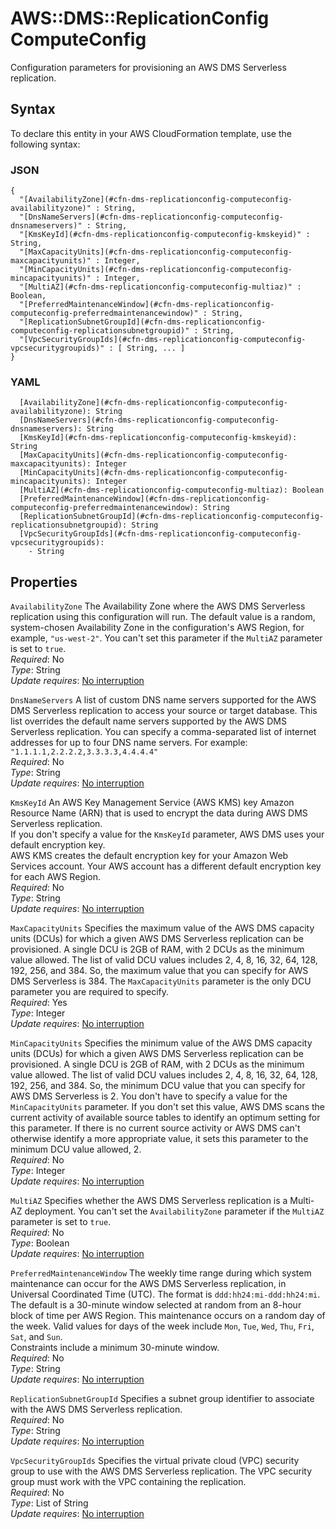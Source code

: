 # AWS::DMS::ReplicationConfig ComputeConfig<a name="aws-properties-dms-replicationconfig-computeconfig"></a>

Configuration parameters for provisioning an AWS DMS Serverless replication\.

## Syntax<a name="aws-properties-dms-replicationconfig-computeconfig-syntax"></a>

To declare this entity in your AWS CloudFormation template, use the following syntax:

### JSON<a name="aws-properties-dms-replicationconfig-computeconfig-syntax.json"></a>

```
{
  "[AvailabilityZone](#cfn-dms-replicationconfig-computeconfig-availabilityzone)" : String,
  "[DnsNameServers](#cfn-dms-replicationconfig-computeconfig-dnsnameservers)" : String,
  "[KmsKeyId](#cfn-dms-replicationconfig-computeconfig-kmskeyid)" : String,
  "[MaxCapacityUnits](#cfn-dms-replicationconfig-computeconfig-maxcapacityunits)" : Integer,
  "[MinCapacityUnits](#cfn-dms-replicationconfig-computeconfig-mincapacityunits)" : Integer,
  "[MultiAZ](#cfn-dms-replicationconfig-computeconfig-multiaz)" : Boolean,
  "[PreferredMaintenanceWindow](#cfn-dms-replicationconfig-computeconfig-preferredmaintenancewindow)" : String,
  "[ReplicationSubnetGroupId](#cfn-dms-replicationconfig-computeconfig-replicationsubnetgroupid)" : String,
  "[VpcSecurityGroupIds](#cfn-dms-replicationconfig-computeconfig-vpcsecuritygroupids)" : [ String, ... ]
}
```

### YAML<a name="aws-properties-dms-replicationconfig-computeconfig-syntax.yaml"></a>

```
  [AvailabilityZone](#cfn-dms-replicationconfig-computeconfig-availabilityzone): String
  [DnsNameServers](#cfn-dms-replicationconfig-computeconfig-dnsnameservers): String
  [KmsKeyId](#cfn-dms-replicationconfig-computeconfig-kmskeyid): String
  [MaxCapacityUnits](#cfn-dms-replicationconfig-computeconfig-maxcapacityunits): Integer
  [MinCapacityUnits](#cfn-dms-replicationconfig-computeconfig-mincapacityunits): Integer
  [MultiAZ](#cfn-dms-replicationconfig-computeconfig-multiaz): Boolean
  [PreferredMaintenanceWindow](#cfn-dms-replicationconfig-computeconfig-preferredmaintenancewindow): String
  [ReplicationSubnetGroupId](#cfn-dms-replicationconfig-computeconfig-replicationsubnetgroupid): String
  [VpcSecurityGroupIds](#cfn-dms-replicationconfig-computeconfig-vpcsecuritygroupids): 
    - String
```

## Properties<a name="aws-properties-dms-replicationconfig-computeconfig-properties"></a>

`AvailabilityZone`  <a name="cfn-dms-replicationconfig-computeconfig-availabilityzone"></a>
The Availability Zone where the AWS DMS Serverless replication using this configuration will run\. The default value is a random, system\-chosen Availability Zone in the configuration's AWS Region, for example, `"us-west-2"`\. You can't set this parameter if the `MultiAZ` parameter is set to `true`\.  
*Required*: No  
*Type*: String  
*Update requires*: [No interruption](https://docs.aws.amazon.com/AWSCloudFormation/latest/UserGuide/using-cfn-updating-stacks-update-behaviors.html#update-no-interrupt)

`DnsNameServers`  <a name="cfn-dms-replicationconfig-computeconfig-dnsnameservers"></a>
A list of custom DNS name servers supported for the AWS DMS Serverless replication to access your source or target database\. This list overrides the default name servers supported by the AWS DMS Serverless replication\. You can specify a comma\-separated list of internet addresses for up to four DNS name servers\. For example: `"1.1.1.1,2.2.2.2,3.3.3.3,4.4.4.4"`   
*Required*: No  
*Type*: String  
*Update requires*: [No interruption](https://docs.aws.amazon.com/AWSCloudFormation/latest/UserGuide/using-cfn-updating-stacks-update-behaviors.html#update-no-interrupt)

`KmsKeyId`  <a name="cfn-dms-replicationconfig-computeconfig-kmskeyid"></a>
An AWS Key Management Service \(AWS KMS\) key Amazon Resource Name \(ARN\) that is used to encrypt the data during AWS DMS Serverless replication\.  
If you don't specify a value for the `KmsKeyId` parameter, AWS DMS uses your default encryption key\.  
 AWS KMS creates the default encryption key for your Amazon Web Services account\. Your AWS account has a different default encryption key for each AWS Region\.  
*Required*: No  
*Type*: String  
*Update requires*: [No interruption](https://docs.aws.amazon.com/AWSCloudFormation/latest/UserGuide/using-cfn-updating-stacks-update-behaviors.html#update-no-interrupt)

`MaxCapacityUnits`  <a name="cfn-dms-replicationconfig-computeconfig-maxcapacityunits"></a>
Specifies the maximum value of the AWS DMS capacity units \(DCUs\) for which a given AWS DMS Serverless replication can be provisioned\. A single DCU is 2GB of RAM, with 2 DCUs as the minimum value allowed\. The list of valid DCU values includes 2, 4, 8, 16, 32, 64, 128, 192, 256, and 384\. So, the maximum value that you can specify for AWS DMS Serverless is 384\. The `MaxCapacityUnits` parameter is the only DCU parameter you are required to specify\.  
*Required*: Yes  
*Type*: Integer  
*Update requires*: [No interruption](https://docs.aws.amazon.com/AWSCloudFormation/latest/UserGuide/using-cfn-updating-stacks-update-behaviors.html#update-no-interrupt)

`MinCapacityUnits`  <a name="cfn-dms-replicationconfig-computeconfig-mincapacityunits"></a>
Specifies the minimum value of the AWS DMS capacity units \(DCUs\) for which a given AWS DMS Serverless replication can be provisioned\. A single DCU is 2GB of RAM, with 2 DCUs as the minimum value allowed\. The list of valid DCU values includes 2, 4, 8, 16, 32, 64, 128, 192, 256, and 384\. So, the minimum DCU value that you can specify for AWS DMS Serverless is 2\. You don't have to specify a value for the `MinCapacityUnits` parameter\. If you don't set this value, AWS DMS scans the current activity of available source tables to identify an optimum setting for this parameter\. If there is no current source activity or AWS DMS can't otherwise identify a more appropriate value, it sets this parameter to the minimum DCU value allowed, 2\.  
*Required*: No  
*Type*: Integer  
*Update requires*: [No interruption](https://docs.aws.amazon.com/AWSCloudFormation/latest/UserGuide/using-cfn-updating-stacks-update-behaviors.html#update-no-interrupt)

`MultiAZ`  <a name="cfn-dms-replicationconfig-computeconfig-multiaz"></a>
Specifies whether the AWS DMS Serverless replication is a Multi\-AZ deployment\. You can't set the `AvailabilityZone` parameter if the `MultiAZ` parameter is set to `true`\.  
*Required*: No  
*Type*: Boolean  
*Update requires*: [No interruption](https://docs.aws.amazon.com/AWSCloudFormation/latest/UserGuide/using-cfn-updating-stacks-update-behaviors.html#update-no-interrupt)

`PreferredMaintenanceWindow`  <a name="cfn-dms-replicationconfig-computeconfig-preferredmaintenancewindow"></a>
The weekly time range during which system maintenance can occur for the AWS DMS Serverless replication, in Universal Coordinated Time \(UTC\)\. The format is `ddd:hh24:mi-ddd:hh24:mi`\.  
The default is a 30\-minute window selected at random from an 8\-hour block of time per AWS Region\. This maintenance occurs on a random day of the week\. Valid values for days of the week include `Mon`, `Tue`, `Wed`, `Thu`, `Fri`, `Sat`, and `Sun`\.  
Constraints include a minimum 30\-minute window\.  
*Required*: No  
*Type*: String  
*Update requires*: [No interruption](https://docs.aws.amazon.com/AWSCloudFormation/latest/UserGuide/using-cfn-updating-stacks-update-behaviors.html#update-no-interrupt)

`ReplicationSubnetGroupId`  <a name="cfn-dms-replicationconfig-computeconfig-replicationsubnetgroupid"></a>
Specifies a subnet group identifier to associate with the AWS DMS Serverless replication\.  
*Required*: No  
*Type*: String  
*Update requires*: [No interruption](https://docs.aws.amazon.com/AWSCloudFormation/latest/UserGuide/using-cfn-updating-stacks-update-behaviors.html#update-no-interrupt)

`VpcSecurityGroupIds`  <a name="cfn-dms-replicationconfig-computeconfig-vpcsecuritygroupids"></a>
Specifies the virtual private cloud \(VPC\) security group to use with the AWS DMS Serverless replication\. The VPC security group must work with the VPC containing the replication\.  
*Required*: No  
*Type*: List of String  
*Update requires*: [No interruption](https://docs.aws.amazon.com/AWSCloudFormation/latest/UserGuide/using-cfn-updating-stacks-update-behaviors.html#update-no-interrupt)
